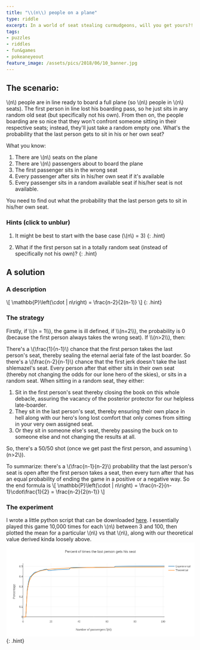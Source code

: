 ```yaml
---
title: "\\(n\\) people on a plane"
type: riddle
excerpt: In a world of seat stealing curmudgeons, will you get yours?!
tags:
- puzzles
- riddles
- fun&games
- pokeaneyeout
feature_image: /assets/pics/2018/06/10_banner.jpg
---
```


## The scenario:

\\(n\\) people are in line ready to board a full plane (so \\(n\\) people in \\(n\\) seats). The first person in line lost his boarding pass, so he just sits in any random old seat (but specifically not his own). From then on, the people boarding are so nice that they won't confront someone sitting in their respective seats; instead, they'll just take a random empty one. What's the probability that the last person gets to sit in his or her own seat?

What you know:

1. There are \\(n\\) seats on the plane
1. There are \\(n\\) passengers about to board the plane
1. The first passenger sits in the wrong seat
1. Every passenger after sits in his/her own seat if it's available
1. Every passenger sits in a random available seat if his/her seat is not available.

You need to find out what the probability that the last person gets to sit in his/her own seat.

### Hints (click to unblur)

1. It might be best to start with the base case (\\(n\\) = 3)
    {: .hint}

1. What if the first person sat in a totally random seat (instead of specifically not his own)?
    {: .hint}

## A solution

### A description
\\[ \mathbb{P}\left(\cdot | n\right) = \frac{n-2}{2(n-1)} \\]
{: .hint}


### The strategy
<div class='hint' markdown='1'>
Firstly, if \\(n = 1\\), the game is ill defined, if \\(n=2\\), the probability is 0 (because the first person always takes the wrong seat). If \\(n>2\\), then:

There's a \\(\frac{1}{n-1}\\) chance that the first person takes the last person's seat, thereby sealing the eternal aerial fate of the last boarder. So there's a \\(\frac{n-2}{n-1}\\) chance that the first jerk doesn't take the last shlemazel's seat. Every person after that either sits in their own seat (thereby not changing the odds for our lone hero of the skies), or sits in a random seat. When sitting in a random seat, they either:

1. Sit in the first person's seat thereby closing the book on this whole debacle, assuring the vacancy of the posterior protector for our helpless late-boarder.
1. They sit in the last person's seat, thereby ensuring their own place in hell along with our hero's long lost comfort that only comes from sitting in your very own assigned seat.
1. Or they sit in someone else's seat, thereby passing the buck on to someone else and not changing the results at all.

So, there's a 50/50 shot (once we get past the first person, and assuming \\(n>2\\)).

To summarize: there's a \\(\frac{n-1}{n-2}\\) probability that the last person's seat is open after the first person takes a seat, then every turn after that has an equal probability of ending the game in a positive or a negative way. So the end formula is 
\\[ \mathbb{P}\left(\cdot | n\right) = \frac{n-2}{n-1}\cdot\frac{1}{2} = \frac{n-2}{2(n-1)} \\]
</div>

### The experiment

I wrote a little python script that can be downloaded [here](/assets/notebooks/2018/06/10_airplane_riddle.ipynb). I essentially played this game 10,000 times for each \\(n\\) between 3 and 100, then plotted the mean for a particular \\(n\\) vs that \\(n\\), along with our theoretical value derived kinda loosely above.
![percentage plot](/assets/pics/2018/06/10_percentagePlot.png)
{: .hint}
